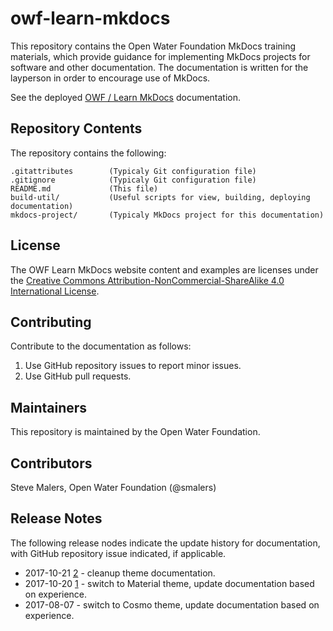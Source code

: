# owf-learn-mkdocs #

This repository contains the Open Water Foundation MkDocs training materials,
which provide guidance for implementing MkDocs projects for software and other documentation.
The documentation is written for the layperson in order to encourage use of MkDocs.

See the deployed [OWF / Learn MkDocs](http://learn.openwaterfoundation.org/owf-learn-mkdocs/) documentation.

## Repository Contents ##

The repository contains the following:

```text
.gitattributes        (Typicaly Git configuration file)
.gitignore            (Typicaly Git configuration file)
README.md             (This file)
build-util/           (Useful scripts for view, building, deploying documentation)
mkdocs-project/       (Typicaly MkDocs project for this documentation)

```

## License ##

The OWF Learn MkDocs website content and examples are licenses under the
[Creative Commons Attribution-NonCommercial-ShareAlike 4.0 International License](https://creativecommons.org/licenses/by-nc-sa/4.0).

## Contributing ##

Contribute to the documentation as follows:

1. Use GitHub repository issues to report minor issues.
2. Use GitHub pull requests.

## Maintainers ##

This repository is maintained by the Open Water Foundation.

## Contributors ##

Steve Malers, Open Water Foundation (@smalers)

## Release Notes ##

The following release nodes indicate the update history for documentation, with GitHub repository issue indicated,
if applicable.

* 2017-10-21 [2](issues/2) - cleanup theme documentation.
* 2017-10-20 [1](issues/1) - switch to Material theme, update documentation based on experience.
* 2017-08-07 - switch to Cosmo theme, update documentation based on experience.

